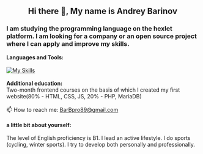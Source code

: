 <h2 align="center">Hi there 👋, My name is Andrey Barinov</h2>
<h3>I am studying the programming language on the hexlet platform. I am looking for a company or an open source project where I can apply and improve my skills.</h3>

<b>Languages and Tools:</b><br/><br/>
     [![My Skills](https://skillicons.dev/icons?i=py,git,ubuntu,html,css)](https://skillicons.dev)<br/><br/>
<b>Additional education:</b><br/>
Two-month frontend courses on the basis of which I created my first website(80% - HTML, CSS, JS, 20% - PHP, MariaDB)<br/><br/>
📫 How to reach me: BarBpro89@gmail.com <br/><br/>
<b>a little bit about yourself:</b><br/><br/>
The level of English proficiency is B1.
I lead an active lifestyle. I do sports (cycling, winter sports).
I try to develop both personally and professionally.
<!--
**Andrey-Barinov/Andrey-Barinov** is a ✨ _special_ ✨ repository because its `README.md` (this file) appears on your GitHub profile.

Here are some ideas to get you started:

- 🔭 I’m currently working on ...
- 🌱 I’m currently learning ...
- 👯 I’m looking to collaborate on ...
- 🤔 I’m looking for help with ...
- 💬 Ask me about ...
- 📫 How to reach me: ...
- 😄 Pronouns: ...
- ⚡ Fun fact: ...
-->
